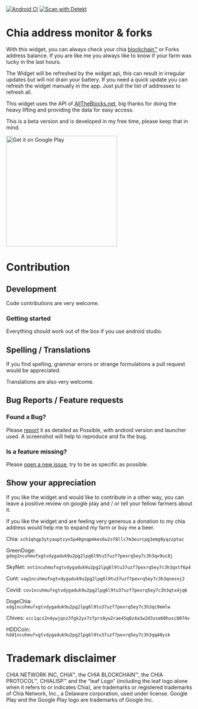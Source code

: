 [![Android CI](https://github.com/MrPet/ChiaAddressMonitor/actions/workflows/android.yml/badge.svg)](https://github.com/MrPet/ChiaAddressMonitor/actions/workflows/android.yml)
[![Scan with Detekt](https://github.com/MrPet/ChiaAddressMonitor/actions/workflows/detekt-analysis.yml/badge.svg)](https://github.com/MrPet/ChiaAddressMonitor/actions/workflows/detekt-analysis.yml)
# Chia address monitor & forks

With this widget, you can always check your chia [blockchain™](https://www.chia.net) or Forks address balance. If you are like me you always like to know if your farm was lucky in the last hours.

The Widget will be refreshed by the widget api, this can result in irregular updates but will not drain your battery. If you need a quick update you can refresh the widget manually in the app. Just pull the list of addresses to refresh all.

This widget uses the API of [AllTheBlocks.net](https://alltheblocks.net), big thanks for doing the heavy lifting and providing the data for easy access.

This is a beta version and is developed in my free time, please keep that in mind. 

<a href='https://play.google.com/store/apps/details?id=ninja.bored.chiapublicaddressmonitor&utm_source=github&pcampaignid=pcampaignidMKT-Other-global-all-co-prtnr-py-PartBadge-Mar2515-1'><img width="300px" alt='Get it on Google Play' src='https://play.google.com/intl/en_us/badges/static/images/badges/en_badge_web_generic.png'/></a>

# Contribution

## Development 
Code contributions are very welcome. 

### Getting started
Everything should work out of the box if you use android studio. 

## Spelling / Translations

If you find spelling, grammar errors or strange formulations a pull request would be appreciated. 

Translations are also very welcome. 

## Bug Reports / Feature requests
### Found a Bug?
Please [report](https://github.com/MrPet/ChiaAddressMonitor/issues) it as detailed as Possible, with android version and launcher used. A screenshot will help to reproduce and fix the bug.

### Is a feature missing?
Please [open a new issue](https://github.com/MrPet/ChiaAddressMonitor/issues), try to be as specific as possible.  

## Show your appreciation
If you like the widget and would like to contribute in a other way, you can leave a positive review on google play and / or tell your fellow farmers about it.

If you like the widget and are feeling very generous a donation to my chia address would help me to expand my farm or buy me a beer. 

Chia: `xch1qhgp3ytyauptzyv5p48gnqpmkes6u2sf8llc7m3eurcpg3emg9yqzzptac`

GreenDoge: `gdog1ncuhmufxgtvdygaduk9u2pg2lpg6l9tu37uzf7pexrq5ey7c3h3qv9uc8j`

SkyNet: `xnt1ncuhmufxgtvdygaduk9u2pg2lpg6l9tu37uzf7pexrq5ey7c3h3qxtf6p4`

Cunt: `vag1ncuhmufxgtvdygaduk9u2pg2lpg6l9tu37uzf7pexrq5ey7c3h3qnesnj2`

Covid: `cov1ncuhmufxgtvdygaduk9u2pg2lpg6l9tu37uzf7pexrq5ey7c3h3qtx4jq6`

DogeChia: `xdg1ncuhmufxgtvdygaduk9u2pg2lpg6l9tu37uzf7pexrq5ey7c3h3qc9emlw`

Chives: `xcc1qcz2n4ywjqnz3fgk2yx7zfprs9yw2rae45q8z4a3w2d3xse60husc8074v`

HDDCoin: `hdd1ncuhmufxgtvdygaduk9u2pg2lpg6l9tu37uzf7pexrq5ey7c3h3qq40ysk`


# Trademark disclaimer
CHIA NETWORK INC, CHIA™, the CHIA BLOCKCHAIN™, the CHIA PROTOCOL™, CHIALISP™ and the “leaf Logo” (including the leaf logo alone when it refers to or indicates Chia), are trademarks or registered trademarks of Chia Network, Inc., a Delaware corporation, used under license.
Google Play and the Google Play logo are trademarks of Google Inc.
